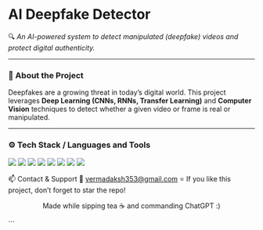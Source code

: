 # AI Deepfake Detector  

🔍 *An AI-powered system to detect manipulated (deepfake) videos and protect digital authenticity.*  

---

### 🚀 About the Project
Deepfakes are a growing threat in today’s digital world. This project leverages **Deep Learning (CNNs, RNNs, Transfer Learning)** and **Computer Vision** techniques to detect whether a given video or frame is real or manipulated.  

---

### ⚙️ Tech Stack / Languages and Tools  

<p align="left">  
<img src="https://img.shields.io/badge/Python-3776AB?style=for-the-badge&logo=python&logoColor=white"/>  
<img src="https://img.shields.io/badge/TensorFlow-FF6F00?style=for-the-badge&logo=tensorflow&logoColor=white"/>  
<img src="https://img.shields.io/badge/PyTorch-EE4C2C?style=for-the-badge&logo=pytorch&logoColor=white"/>  
<img src="https://img.shields.io/badge/OpenCV-5C3EE8?style=for-the-badge&logo=opencv&logoColor=white"/>  
<img src="https://img.shields.io/badge/Flask-000000?style=for-the-badge&logo=flask&logoColor=white"/>  
<img src="https://img.shields.io/badge/FastAPI-009688?style=for-the-badge&logo=fastapi&logoColor=white"/>  
<img src="https://img.shields.io/badge/Docker-2496ED?style=for-the-badge&logo=docker&logoColor=white"/>  
<img src="https://img.shields.io/badge/GitHub-181717?style=for-the-badge&logo=github&logoColor=white"/>  
</p>  

📫 Contact & Support
📧 vermadaksh353@gmail.com
⭐ If you like this project, don’t forget to star the repo!

<p align="center"> Made while sipping tea ☕ and commanding ChatGPT :)
 </p> ```

